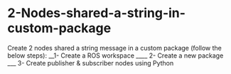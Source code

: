 # 2-Nodes-shared-a-string-in-custom-package
Create 2 nodes shared a string message in a custom package (follow the below steps):
__1- Create a ROS workspace  ____ 2- Create a new package ___ 3- Create publisher &amp; subscriber nodes using Python
